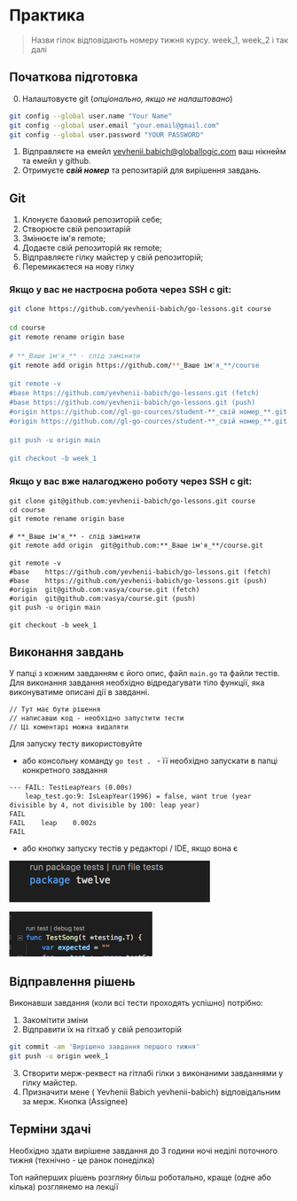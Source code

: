 # Практика

> Назви гілок відповідають номеру тижня курсу. week_1, week_2 і так далі
## Початкова підготовка
0. Налаштовуєте git (*опціонально, якщо не налаштовано*)
```sh
git config --global user.name "Your Name"
git config --global user.email "your.email@gmail.com"
git config --global user.password "YOUR PASSWORD"
````
1. Відправляєте на емейл yevhenii.babich@globallogic.com ваш нікнейм та емейл у github.   
2. Отримуєте **_свій номер_** та репозитарій для вирішення завдань. 

## Git
1. Клонуєте базовий репозиторій себе;
2. Створюєте свій репозитарій
2. Змінюєте ім'я remote;
3. Додаєте свій репозиторій як remote;
4. Відправляєте гілку майстер у свій репозиторій;
5. Перемикаєтеся на нову гілку
### Якщо у вас не настроєна робота через SSH c git:
```sh
git clone https://github.com/yevhenii-babich/go-lessons.git course

cd course
git remote rename origin base

# **_Ваше ім'я_** - слід замінити
git remote add origin https://github.com/**_Ваше ім'я_**/course

git remote -v
#base https://github.com/yevhenii-babich/go-lessons.git (fetch)
#base https://github.com/yevhenii-babich/go-lessons.git (push)
#origin https://github.com//gl-go-cources/student-**_свій номер_**.git (fetch)
#origin https://github.com//gl-go-cources/student-**_свій номер_**.git (push)

git push -u origin main

git checkout -b week_1
````
### Якщо у вас вже налагоджено роботу через SSH c git:
```shell
git clone git@github.com:yevhenii-babich/go-lessons.git course
cd course
git remote rename origin base

# **_Ваше ім'я_** - слід замінити
git remote add origin  git@github.com:**_Ваше ім'я_**/course.git

git remote -v
#base    https://github.com/yevhenii-babich/go-lessons.git (fetch)
#base    https://github.com/yevhenii-babich/go-lessons.git (push)
#origin  git@github.com:vasya/course.git (fetch)
#origin  git@github.com:vasya/course.git (push)
git push -u origin main

git checkout -b week_1

```
## Виконання завдань

У папці з кожним завданням є його опис, файл `main.go` та файли тестів.
Для виконання завдання необхідно відредагувати тіло функції, яка виконуватиме описані дії в завданні.

````
// Тут має бути рішення
// написавши код - необхідно запустити тести
// Ці коментарі можна видаляти
````

Для запуску тесту використовуйте
- або консольну команду `go test . ` - її необхідно запускати в папці конкретного завдання

````
--- FAIL: TestLeapYears (0.00s)
    leap_test.go:9: IsLeapYear(1996) = false, want true (year divisible by 4, not divisible by 100: leap year)
FAIL
FAIL    leap    0.002s
FAIL
````

- або кнопку запуску тестів у редакторі / IDE, якщо вона є

![кнопка запуску тесту у VSCode](run-tests-1.png "Кнопка запуску тестів у VSCod")

![кнопка запуску тесту у VSCode](run-tests-2.png "Кнопка запуску тестів у VSCod")

## Відправлення рішень

Виконавши завдання (коли всі тести проходять успішно) потрібно:
1. Закомітити зміни
2. Відправити їх на гітхаб у свій репозиторій

```sh
git commit -am 'Вирішено завдання першого тижня'
git push -u origin week_1
````

3. Створити мерж-реквест на гітлабі гілки з виконаними завданнями у гілку майстер.
4. Призначити мене ( Yevhenii Babich yevhenii-babich) відповідальним за мерж. Кнопка (Assignee)


## Терміни здачі

Необхідно здати вирішене завдання до 3 години ночі неділі поточного тижня (технічно - це ранок понеділка)

Топ найперших рішень розгляну більш роботально, краще (одне або кілька) розглянемо на лекції
